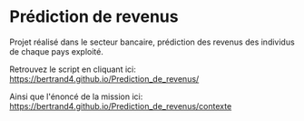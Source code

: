 # Prédiction de revenus
Projet réalisé dans le secteur bancaire, prédiction des revenus des individus de chaque pays exploité.

Retrouvez le script en cliquant ici: https://bertrand4.github.io/Prediction_de_revenus/

Ainsi que l'énoncé de la mission ici: https://bertrand4.github.io/Prediction_de_revenus/contexte
